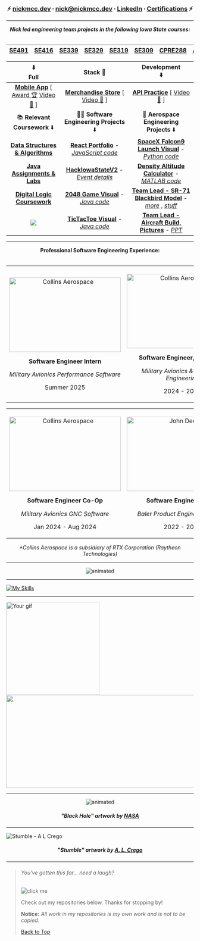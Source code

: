<!-- <p align="center">
  <img src="https://user-images.githubusercontent.com/91184284/233212165-f45b6b97-c9b6-4aec-8ba5-b64562d7b5a0.gif" alt="animated" />
</p>



_______

-->


<div align="center">

###  ⚡️  [nickmcc.dev](https://nickmcc.dev) ∙ [nick@nickmcc.dev](mailto:nick@nickmcc.dev) ∙ [LinkedIn](https://www.linkedin.com/in/mccnick/) ∙ [Certifications](https://github.com/mccnick/certificates)  ⚡️ 


</div>


_______


<div align="center"><i><b> Nick led engineering team projects in the following Iowa State courses: </b></i></div>
</br>

| [SE491](https://seniord.ece.iastate.edu/syllabus/) | [SE416](https://catalog.iastate.edu/search/?P=SE%204160) | [SE339](https://catalog.iastate.edu/search/?P=SE%203390) | [SE329](https://catalog.iastate.edu/search/?P=SE%203290)  | [SE319](https://catalog.iastate.edu/search/?P=SE%203190) | [SE309](https://catalog.iastate.edu/search/?P=SE%203090) |[CPRE288](https://catalog.iastate.edu/search/?P=CPRE%202880) | [AERE161](https://catalog.iastate.edu/search/?P=AERE%201610) | [AERE160](https://catalog.iastate.edu/search/?P=AERE%201600) | [ENGL314](https://catalog.iastate.edu/search/?P=ENGL%203140) |
| :-------------: | :-------------: | :-------------: | :-------------: | :-------------: | :-------------: | :-------------: | :-------------: | :-------------: | :-------------: |


  
<!-- [🤖 Android App](https://github.com/mccnick/MovieMagnet)  ‎‎‎ㅤㅤㅤ [ 🛒 Merch Catalog](https://github.com/mccnick/secoms319_final-project) → [ 🎥 ](https://drive.google.com/file/d/1nxG3R4IcUu5jWZq0ayOvqRaGrGpQ_DCc/view?usp=drive_link) ㅤㅤㅤ [🍃 API Practice](https://github.com/mccnick) → [ 🎥 ](https://github.com/mccnick)




| 🤖 [**Android App**](https://github.com/mccnick/MovieMagnet), [ [Awards 🏆](https://drive.google.com/file/d/102cRfdgZHHX7RKtiBY2ifmtN_wIMyMYG/view), [Video 🎥](https://vimeo.com/895602048?share=copy) ]  | 🐬 [**Merchandise Catalog**](https://github.com/mccnick/secoms319_final-project),  [ [Video 🎥](https://vimeo.com/895598404?share=copy) ] | 🍃 [**API Practice**](https://github.com/mccnick/API-practice) → [ [Video 🎥](https://drive.google.com/file/d/1a1esm8EvhYQ_tlZI9EWVY2CphCVgo27o/view?usp=drive_link) ]
| :-------------: | :-------------: | :-------------: |

<div align="center"> ☝️ Full-Stack 🥞 Development 👆 </div>

</br>
-->

| ⬇️ <center>Full</center> | <center>Stack 🥞</center> | <center>Development</center> ⬇️ |
| :-------------: | :-------------: | :-------------: |
| [**Mobile App**](https://github.com/mccnick/MovieMagnet) [ [Award 🏆](https://drive.google.com/file/d/102cRfdgZHHX7RKtiBY2ifmtN_wIMyMYG/view) [Video 🎥](https://vimeo.com/895602048?share=copy) ]  | [**Merchandise Store**](https://github.com/mccnick/secoms319_final-project) [ [Video 🎥](https://vimeo.com/895598404?share=copy) ] | [**API Practice**](https://github.com/mccnick/API-practice) [ [Video 🎥](https://drive.google.com/file/d/1a1esm8EvhYQ_tlZI9EWVY2CphCVgo27o/view?usp=drive_link) ] |
| 📚 **Relevant Coursework** ⬇️ |👨‍💻 **Software Engineering Projects** ⬇️ | 🚀 **Aerospace Engineering Projects** ⬇️
| <a href="https://github.com/mccnick/COMS-228"><b>Data Structures & Algorithms</b></a> |  <a href="https://nickmcc.dev">**React Portfolio**</a> - <a href="https://github.com/mccnick/mccnick.github.io">*JavaScript code*</a>  | <a href="https://user-images.githubusercontent.com/91184284/232335618-21af470a-1634-4918-bc83-1c0c69ed4133.gif">**SpaceX Falcon9 Launch Visual**</a> - <a href="https://github.com/mccnick/AERE-160/blob/main/SpaceXRocketSimulation.py">*Python code*</a> 
| <a href="https://github.com/mccnick/COMS-227">**Java Assignments & Labs**</a> |  <a href="https://github.com/TateSamuD/HackISUv2_TNT#hackisuv2">**HackIowaStateV2**</a> - <a href="https://kreativehorizon.com/events/hackisu-v2">*Event details*</a> |  <a href="https://github.com/mccnick/DensityAltitudeCalculator/blob/main/Nick%20McCullough%20-%20Project%201.pdf">**Density Altitude Calculator**</a> - <a href="https://github.com/mccnick/DensityAltitudeCalculator/blob/main/DensityAltCalc.m">*MATLAB code*</a> 
| <a href="https://github.com/mccnick/CPRE-281">**Digital Logic Coursework**</a> |  <a href="https://user-images.githubusercontent.com/91184284/232322694-6c8ceb66-9118-4066-a43c-5214a4083cb1.gif">**2048 Game Visual**</a> - <a href="https://github.com/mccnick/COMS-227/tree/main/HW3/HW03/src/hw3">*Java code*</a> |  <a href="https://github.com/mccnick/AERE-161/blob/main/Solidworks%20Final%20Project.pdf">**Team Lead - SR-71 Blackbird Model**</a> - <a href="https://github.com/mccnick/AERE-161/blob/main/Final%20Presentation%20May%201.pdf">*more*</a> , <a href="https://github.com/mccnick/AERE-161/blob/main/ad036e0b97602106e3a33534a5400017.png">*stuff*</a>     
| ![](https://komarev.com/ghpvc/?username=mccnick&color=blue&label=Views+on+Nick's+GitHub:&style=for-the-square)   |  <a href="https://user-images.githubusercontent.com/91184284/229703311-da007f9a-ea7c-4629-a577-32b01e902073.gif">**TicTacToe Visual**</a> - <a href="https://github.com/mccnick/TicTacToe/blob/main/TicTacToe/src/zzzTicTacToe/TicTacToe.java">*Java code*</a>  |  <a href="https://github.com/mccnick/AERE-160/blob/main/LTA%20pictures.pdf">**Team Lead - Aircraft Build, Pictures**</a> - <a href="https://github.com/mccnick/AERE-160/blob/main/annotated-LTA.pptx.pdf">*PPT*</a>    

_______

<!-- 


Nick notes:
- HD Images.
- Black/White - invert to black if needed.
- Resize, while centered, on iPhone to 7x5 ratio.
- Image art made using Picsart app -> effects -> Color Gradient -> All 0, then Fade effect is set to 55%
-->

<div align="center"> <b>Professional Software Engineering Experience:</b> </div>
<br>
<div align="center">
  <table>
    <tr>
      <td style="text-align: center; line-height: 1.2;">
        <br>
        <img src="https://github.com/mccnick/mccnick/assets/91184284/39fa176d-7377-404f-a094-576038f405fc" alt="Collins Aerospace" width="300" height="200" />
        <p align="center"> <b>Software Engineer Intern</b> </p>
        <p align="center"> <i>Military Avionics Performance Software</i> </p>
        <p align="center">Summer 2025</p>
      </td>
      <td style="text-align: center; line-height: 1.2;">
        <br>
        <img src="https://github.com/mccnick/mccnick/assets/91184284/39fa176d-7377-404f-a094-576038f405fc" alt="Collins Aerospace" width="300" height="200" />
        <p align="center"> <b>Software Engineer, Part-Time</b> </p>
        <p align="center"> <i>Military Avionics & Helicopter Engineering</i> </p>
        <p align="center">2024 - 2025</p>
      </td>
    </tr>
  </table>
</div>
<div align="center">
  <table>
    <tr>
      <td style="text-align: center; line-height: 1.2;">
        <br>
        <img src="https://github.com/mccnick/mccnick/assets/91184284/39fa176d-7377-404f-a094-576038f405fc" alt="Collins Aerospace" width="300" height="200" />
        <p align="center"> <b>Software Engineer Co-Op</b> </p>
        <p align="center"> <i>Military Avionics GNC Software</i> </p>
        <p align="center">Jan 2024 - Aug 2024</p>
      </td>
      <td style="text-align: center; line-height: 1.2;">
        <br>
        <img src="https://github.com/mccnick/mccnick/assets/91184284/a57f1900-b33e-43b0-873a-b96a5191298c" alt="John Deere" width="300" height="200"/>
        <p align="center"> <b>Software Engineer Intern</b> </p>
        <p align="center"> <i>Baler Product Engineering Team</i> </p>
        <p align="center">2022 - 2023</p>
      </td>
    </tr>
  </table>
</div>
<div align="center"> <i>*Collins Aerospace is a subsidiary of RTX Corporation (Raytheon Technologies)</i> </div>



_______

<p align="center">
  <img src="https://user-images.githubusercontent.com/91184284/233212165-f45b6b97-c9b6-4aec-8ba5-b64562d7b5a0.gif" alt="animated" />
</p>


 _______

[![My Skills](https://skillicons.dev/icons?i=java,eclipse,py,vscode,react,js,threejs,vue,nodejs,c,cpp,html,css,git,latex)](https://skillicons.dev)

_______





 <img src="https://user-images.githubusercontent.com/91184284/232395192-d8884757-79af-4b8b-9e43-384513f3672f.gif" alt="Your gif" height="250"/><img src="https://spotify-recently-played-readme.vercel.app/api?user=7iosa6zosbstnzn6jxm1s0qqc&count=3&width=570" height="250" width="670"/>  



<!--
_______



#### <p align="center"> 🌱 I am currently working on 🧠</p> 
> · Learning <a href="https://github.com/mccnick/COMS-228">Data Structures and Algorithms</a>, both in class and on my own
>
> · Upgrading my own outer space <a href="https://mccnick.github.io/">portfolio</a> using [three.JS](https://threejs.org/)
>
> · Building an app to help Iowa State students
>
> · Contributing to open source projects

-->

<!--
```java
public class Me {
    private boolean isSmart = true, isCool, isFunny, needsCaffeine, needsSleep, hireable = false;
    private String contactMe = "LinkedIn/email", please = "Please";
    private int hireAttempts = 50;
    
    private String name = "Nick McCullough";
    private String[] personality = {"error: not found", "where is it?", "funny", "motivated", "friendly"};
    private String[] student = {"Software Engineering", "Iowa State University", "expected graduation 2025"};
    private String[] hobbies = {"music", "aerospace enjoyer", "cars", "spoiling doggo", "gaming"};
    private String[] technicalSkills = {"Java", "Python", "JavaScript", "React", "ReactNative", "HTML/CSS", "C/C++"};
    private String[] skills = {"software engineering", "aerospace background", "finance background", "teamwork"};
    private String experience = "SWE Intern @ Collins Aerospace 2024 and SWE Intern @ John Deere 22-23.";

    public boolean isNickSmart() {
        if (isSmart) { // I am, just trust me
            isCool = true; isFunny = true; hireable = true;
            return true;
        } 
        needsSleep = true; needsCaffeine = true; hireable = true;
        return false;
    }

    public String hireMe() {
    return recursiveHire(hireAttempts);
}

private String recursiveHire(int attemptsLeft) {
    if (hireable) {
        return "Let's chat! Message me on " + contactMe + ". Links above :)";
    } else if (attemptsLeft > 0) {
        if (attemptsLeft == 40) {
            return "Still not convinced? Alright, let's try again... " + recursiveHire(attemptsLeft - 1);
        } else if (attemptsLeft == 20) {
            return "Halfway through my persistence! Giving up yet? I'm not. " + recursiveHire(attemptsLeft - 1);
        } else if (attemptsLeft == 5) {
            return "Only 5 tries left! Do you really want to miss out on a great engineer? " + recursiveHire(attemptsLeft - 1);
        } else {
            return recursiveHire(attemptsLeft - 1);
        }
    } else {
        return "Seriously?.." + please + " reconsider: " + experience;
    }
}




```
-->

_______

<p align="center">
  <img src="https://user-images.githubusercontent.com/91184284/235905486-0fc770d0-2506-4322-8ace-ab3ed11d0494.gif" alt="animated" />
</p>

##### <p align="center"> "Black Hole" artwork by <a href="https://www.nasa.gov/feature/goddard/2019/nasa-visualization-shows-a-black-hole-s-warped-world"> NASA</a></p> 
_______

![Stumble - A  L  Crego](https://user-images.githubusercontent.com/91184284/236307031-169c071c-2217-4704-90bc-23f642e0a2ec.gif)

##### <p align="center"> "Stumble" artwork by <a href="https://visual-massage.com/massages/78">A. L. Crego</a></p> 
_______
> ###### You've gotten this far... need a laugh? 
> ![](https://readme-jokes.vercel.app/api "click me")
> 
> Check out my repositories below. Thanks for stopping by!
> 
> **Notice:** *All work in my repositories is my own work and is not to be copied.*
> 
> [Back to Top](https://github.com/mccnick)
>


<!--
**mccnick/mccnick** is a ✨ _special_ ✨ repository because its `README.md` (this file) appears on your GitHub profile.
// <p align="center">text</p>
// ![ezgif com-optimize-3](https://user-images.githubusercontent.com/91184284/233018425-0625985b-379e-4fb4-894c-f9704a6d8907.gif)
// ![ezgif com-video-to-gif-3](https://user-images.githubusercontent.com/91184284/233022270-8d005f6a-aaa8-459a-9321-76ee73c86161.gif)
// ![ezgif com-crop-2](https://user-images.githubusercontent.com/91184284/232549394-da6c3eb5-e05e-44f8-9554-79f6ba9ebf4d.gif)
// github most used programming languages chart (too much jupyter notebook)
![Most Committed Languages](https://github-readme-stats.vercel.app/api/top-langs/?username=mccnick&layout=compact&theme=theme)
// falcon9 gif
![image](https://user-images.githubusercontent.com/91184284/232395192-d8884757-79af-4b8b-9e43-384513f3672f.gif)
// falcon9 centered
<p align="center">
  <img src="https://user-images.githubusercontent.com/91184284/232395192-d8884757-79af-4b8b-9e43-384513f3672f.gif" alt="animated" />
</p>
// spotify
![Nick's recently played](https://spotify-recently-played-readme.vercel.app/api?user=7iosa6zosbstnzn6jxm1s0qqc&count=3&width=900&height=200)
![Spotify recently played](https://spotify-recently-played-readme.vercel.app/api?user=7iosa6zosbstnzn6jxm1s0qqc&count=3)
![finance](https://user-images.githubusercontent.com/91184284/232307962-e49c14f1-5fa5-451e-a068-d00e0ad2bc82.png)
-->
